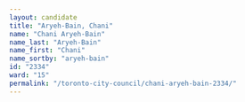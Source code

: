 ```yaml
---
layout: candidate
title: "Aryeh-Bain, Chani"
name: "Chani Aryeh-Bain"
name_last: "Aryeh-Bain"
name_first: "Chani"
name_sortby: "aryeh-bain"
id: "2334"
ward: "15"
permalink: "/toronto-city-council/chani-aryeh-bain-2334/"
---
```

